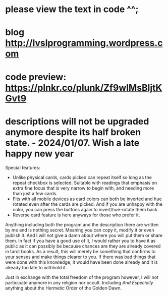 # please view the text in code ^^;
# blog http://lvslprogramming.wordpress.com
# code preview: https://plnkr.co/plunk/Zf9wlMsBljtKGvt9
# descriptions will not be upgraded anymore despite its half broken state. - 2024/01/07. Wish a late happy new year
Special features: 
- Unlike physical cards, cards picked can repeat itself so long as the repeat checkbox is selected. Suitable with readings that emphasis on extra fine focus that is very narrow to begin with, and needing more than just a few cards.
- Fits with all mobile devices as card colors can both be inverted and hue rotated even after the cards are picked. And if you are unhappy with the color, you can press the buttons again to invert/hue-rotate them back
- Reverse card feature is here anyways for those who prefer it.

Anything including both the program and the description there are written by me and is nothing secret. Meaning you can copy it, modify it or even publish it. And I will not give a damn about where you will put them or share them. In fact if you have a good use of it, I would rather you to have it as public as it can possibly be because chances are they are already covered in tarot books. As a result, this will merely be something that confirms to your senses and make things clearer to you. If there was bad things that were done with this knowledge, it would have been done already and it is already too late to withhold it. 

Just in exchange with the total freedom of the program however, I will not participate anymore in any religion nor occult. Including *And* *Especially* anything about the Hermetic Order of the Golden Dawn.
# 
<!DOCTYPE html>
<html>
  <head>
    <style>
      textarea {
        font-family:serif;
        font-size:100%;
        border: none;
        width: 90%;
        max-width: 800px;
        display:block;
        word-wrap: break-word;
        word-break: break-word;
        outline:none;
      }
      button {
        border:none;
        font-family:serif;
        font-size:110%;
      }
      
      .links {
        text-decoration:underline;
        font-weight:bold;
      }
      .links:hover {
        color:blue;
      }
    </style>    
  </head>

<body>
  <button class="links" style="" onclick="toggleDisplay(document.getElementById('tree-of-life'))">Display "Tree-of-life"</button><br>
  <button class="links" onclick="toggleDisplay(document.getElementById('tree-of-life-text'));adjustTextboxHeight()">About "Tree-of-life"</button>
  <br><br>
  <img id="tree-of-life" src="https://lvslprogramming.files.wordpress.com/2023/10/tarot-diagram-tree-s-1.png" style="width:300px;height:auto;display:none;">

  <textarea readonly id="tree-of-life-text" onfocus="adjustTextboxHeight()" style="display:none">

The Tree of Life - Note that the position of 3 and 4 are swapped
Although the major arcana belongs to World 0 (Universe), we can divide them into 4 sub-worlds and one "trash" world that simply got nothing in it

Position 0: 
	- Cards: Fool
	- Does not belong to neither left nor the right pole
	- Revolves around the chaos rather than the order.
	- Gray, milky, trash area for the fallen
	- Does not connect with the inner Universe where other souls live
	- Destruction through inaction and procrastination 
	- Timelessness, time does not really matter
	
Position 1: 
	- Cards: Magician, Lust, Universe
	- World 1 - the bright light, spiritual and more astral
	- The light pole that connects directly with number 2
	- It is also the right pole itself
	- In the 00x place it represents figures more than actual people

Position 2:
	- Cards; Priestess, Hanged Man 
  - World 1 - the bright light, spiritual and more astral
  - Darkness in the form of the unknown, specifically about creation, therefore also revolves around conflict, unsure, and mental battle
  - The physical stays bright and therefore this is in the right pole
  - Govens more on mental issues than physical issues

Position 3: 
  - Cards: Empress, Death
  - World 1- the bright light but more concrete and stable
  - Stability in exchange of unknown conflicts and spirituality
  - The conflict in number 2 becomes more settle, defined and more robust
  - The dark pole is more concrete that comes from concepts that were and are still abstract

Position 4: 
  - Cards: Emperor, Art/Temperance
  - World 2 - The more concrete form of world 1. A settled world that is more realistic
  - Opposite polarity of World 1 but the same "position" of position 3
  - Basically the same thing from position 3 but given something that is more mature and lifelier than World 1. 
  - Life starts to attempt to go full in bloom in here

Position 5: 
  - Cards: Hierophant, Devil
  - World 2 - The more concrete form of world 1. The settled world that goes towards an attempt to become stable
  - We are aiming to finally shed new light to the living world around us.
  - It does not matter how things just come to place. With no rules at all trying to establish them, or to break the rules that became old.

Position 6:
  - Cards: Lovers, Tower
  - World 2: In here it can be look as concrete being even more concrete. However the cause and its effect take its full toll at this poisition. Means Devil is directly associate to Tower, and Lovers is directly associated to Hierophant
  - When finally the new Light takes place, we say that this is what is happening to us until we come to the next stage to settle with either the happiness, or the mess that was left behind.

Position 7: 
  - Cards: Chariot, Star (Date of the sun)
  - World 3: The first 6 are more about our survival instinct, but the 7,8,9 are more about something that we go beyond. We are always searching for things, and we will want to enrich ourselves with other stuff that are equally important as survival, so that we can use this layer to sustain the rest of the branches in return. Otherwise if we stop here, the whole branch will be killed.  
  - It said in here - Move on. Chariot is more personal. But star is more relevant to most people, as it relates to the physical position we are in in the Universe.

  Position 8:
  - Cards: Adjustment/Justice, Moon (Date of the Moon, relate to four seasons in Earth better than the western calendar)
  - World 3: Other than survival, there are other challenges when we start to develop. Overall it gives us an advantage over other animals simply because of our own "look empty" attempt that never appeared to be related to survival. But later, such "unrelated" task became our tool to survive in this world.
  - That was why there exist such position because not only we should physically adapt to something that looks completely different from the animal world, but we need to mentally adjust to it. We cannot just hunt for food. There's no place to hunt. Instead we now work in a factory to get money to buy food.

Position 9: 
  - Cards: Hermit, Sun
  - World 3: Other than survival there are other things we need to fact as a whole world. The One unit that keeps us and our lives enriched, and lifts the human race up to the top of the animal chain. 
  - Both cards are basically the same principle but one is individual and other is global.

Position 10 (refer to 0 for basic stuff): 
  - Cards: Wheel of Fortune, Aeon/Judgement
  - If Fool is 0, then both cards are 1.
  - A contentless space that mysteriously become content rich. Look down as to why we are here to survive, is something at the same time, sweet. Seriously, how did that happen at the first place? We needed none of that if our mind was really only about survival at the first place
  - This ones conclude principles from 1-9

  </textarea>
  
  <hr style="border: 2px solid blue;">
  <textarea readonly onfocus="adjustTextboxHeight()">
    

----------------- Tarot generator rewrite v1 -----------------
Date started: 2023/10/19
Last review: currently in progress

NOTE: This is a overly brief personal tarot work I typed out from my mind, so it might be hit or misses. The work follows the numbering of the Tree of Life instead of other systems like numeology nor zodiacs despite the association of zodiacs and tarots. 

The program merely takes advantage of a random number generator to generate the outcome and no more. Description is only about the card itself and nothing else.

I don't want to put way too much focus on tarot work but on doing the programming properly as a programmer should. Hopefully my programming self learning will give me something nice and sweet in return, But still, because I had never share my tarot insight with anyone at all,  ---  

******This is NOT TO BE Published till the major arcana is completely done.*******
    
    
------ What the heck is this generator about ------
A rewrite and (hopefully) a WAY better organized program than the previous. Plus the website hosting there is not going as good as it used to be. I need to move my stuff here especially the programming codes

Tarot cards here follow the numbering system of the Thoth tarot deck, although the actual image I use might be from somewhere else


    - 000, 001, 101 etc are unique keys with certain meaning listed below:
      0xx - Major arcana
      1xx - wands
      2xx - cups
    - 001 - card number 1 in major arcana
      022 - card number 22 in major arcana
    - 101 - card number 1 in wands 
      104 - card number 4 in wands
      111 - card number 11 (knight) in wands
      112 -
       card number 12 (queen) in wands
      113 - card number 13 (prince) in wands
      114 - card number 14 (princess) in wands
    - … and so on

---------------------------------------
-------------------------------------
About Tarot (description part, programming part is over):
Tarot is like a very ideal story of a life journey of a human being, or even a group of people or race. There is nothing specific in here and it might even apply to animals. No one knows at what level do animals ride along with us in all kinds of journey, but I can say everything does. This is called a cause and effect. However those who refuse to continue theirs, they are free to do so. Some people never change even with time. So not everything is set. The bigger picture is only there to assist us with out journey, by providing an outcome so that we can understand ourselves better, and perhaps other people better.  

The four worlds:
This part is taken from the table of raw source. However once the tree of life reaches 4, it means the rest of the world. Therefore 0-3 are astral in nature and is more theory based, or conceptual, therefore serves also as a important foundation of the tree of life. 

Other numbers are basically the derived version of 0-3. Therefore when it reaches the rest of the world, 1-3, and sometimes even 0 (eg Wheel of Fortune), repeat over and over again
 
    0. Universe - the "basics"/Major Arcana that envelops the whole world, making the four worlds a whole One world
    1. Wands (fire) - origin, light, source, creation
    2. Cups (water) - base, thought, mind, sometimes matter in raw form
    3. Swords (air) - thought that becomes action, brute strength, cycling, rise up
    4. Pentacles (earth) - material possession that ties to the soul, the physical realm

The two poles of the Tree of life - overall white is spiritual, black is physical. Position 3 and 4 are swapped in polarity in this interpretation

============================================
World 0 - Major arcana (Thoth tarot order)
    0. 000 - Fool - The only card that has absolute nothing. "The world was without order and in chaos"
    1. 001 - Magician - 0 -> 1, zero as in nothing, to one as to having *something*, Creator of the universe, therefore like magic (genesis)
    2. 002 - Priestess - creator (1) and therefore creation, ie mother nature, the gods
    3. 003 - Empress - "emperor" on earth, taking care of the earth, the concept of earth, above the earth, heaven
    4. 004 - Emperor (repeat 3 upside down tri) - government body, the actual ground of the universal execution of all concepts above it. Therefore consist of only one body
    5. 005 - Hierophant (repeat 2 upside down tri) - spiritual fulfillment and unfilfillment, bonded dogmatic rule and restricted thoughtflow, spiritual concept being put in use and also challenged 
    6. 006 - Lovers (repeat 1 upside down tri) - perfection and essense like the light of the sun, both the spiritual light and the physical body coming into a harmony
    7. 007 - Chariot (repeat 3 link to Lovers as no1)- physical tool for travelling and taking the action of going somewhere else. Also an attempt to avoid being stuck
    8. 008 - Adjustment/Justice (repeat 2 link to Lovers as no1)- adjustment that is need to be made in the mental layer. Due to some kind of change from the outside.
    9. 009 - Hermit (upside down 1) - the dark aspect of earthly divine. Psychic and occult abilities. Down right to the unknown in action and its grinding and chewing up. Somehow resembles the dark side of a Magician (no1)
    10. 010 - Wheel of Fortune (0 and 1, 10 in Tree of life) - the first and a very harsh judgement of our own deeds but not exactly the earthly saying of "karma". Instead it is whatever effort or shortcomes we put into that became the fruit. From light entering into the dark (darkness, emptiness)
    11. 011 - Lust - (1 inside 10 ie fortune) - the most raw and unchanging push that drives all mundane creations, but in a quite unsatisfactory way. Also represents the constant thriving of the human race perhaps for nothing but an ego
    12. 012 - Hanged Man - (2 in 10) spiritual suffocation and a lot of trials. The middle road of spiritual fulfillment and needs not being met.
    13. 013 - Death - (3 in 10) being physically "dead" due to spiritually exhaused. Something that reducing to nothing and the failure of holding what was there previously, as if everything is falling apart
    14. 014 - Art/Temperance - (repeat 3 in 10) The attempt of pasting and putting things together in a random way. A color of mess that resembles the rainbow in an attempt to strike balance and harmony (negative card on its own, but sometimes diagram of the deck will dilute its negativity)
    15. 015 - Devil - (repeat 2 in 10) The mind being tempted by different things, contradictions and contradictory theories and practices that do not always want to fit with each other
    16. 016 - Tower - (repeat 1 upside down in 10) the beauty of falling apart condensed in the physical world. But the intense pain that also follows with it. Like heaven but down to hell
    17. 017 - Star - seeing "heaven" in its raw form, appreciating the world and seeing the beauty that one cannot really reach
    18. 018 - Moon - the part where things are always "like how it was suppose to be". A compliment that comes from the inside of the person. Something that "reflects" the Earth at all times no matter what. Probably name it Earth instead of Moon
    19. 019 - Sun - the complete unification of the world as sun is looked as the source of everything including time. The complexity of all understandings condensed into a fire ball that is so powerful that it lights up everything
    20. 020 - Aeon/Judgement - (number 0 in Universe) the darkest aspect of creator and creation. Therefore judgement is like going back to where we were and looking back at the present. Feels like the baby God looking back 
    21. 021 - Universe - (number 1 in Universe) Universe as it should be and always should be. We want 1s and not 0s

======================================================
World 1 - Wands
    1. 101 - 
    2. 102 
    3. 103
    4. 104
    5. 105
    6. 106
    7. 107
    8. 108
    9. 109
    10. 110
    11. 111
    12. 112
    13. 113
    14. 114

====================================================
World 2 - Cups (water)
    1. 201 - 
    2. 202 
    3. 203
    4. 204
    5. 205
    6. 206
    7. 207
    8. 208
    9. 209
    10. 210
    11. 211
    12. 212
    13. 213
    14. 214

====================================================
World 3 - Swords (air)
    1. 301 - 
    2. 302 
    3. 303
    4. 304
    5. 305
    6. 306
    7. 307
    8. 308
    9. 309
    10. 310
    11. 311
    12. 312
    13. 313
    14. 314

=====================================================
World 4 - Pentacles
    1. 401 - 
    2. 402 
    3. 403
    4. 404
    5. 405
    6. 406
    7. 407
    8. 408
    9. 409
    10. 410
    11. 411
    12. 412
    13. 413
    14. 414


(PS: All the positions and things are still a mess and I'm probably only halfway or not even that close to the complete thing. But it's likely or not likely to be updated) 

Think of the 4 parts as colors. Four things that appears black shiny on top, white shiny at bottom. The left is yellow and the right is either red or green. The yellow represents the spiritual aspect of the world. And either red and green is like happy and sad of the world. 

For black and white part, these are basically figures or a representation. Or say, something that resembles either an object, or a figure.

It's more complicated than it looks. If you want a tunnel, place two mirrors facing each other in parallel. But this is just how the thing works. 
</textarea>
<button>--- End of page ---</button>
<script>
  
  // adjust textbox height according to the amount of text content
  function adjustTextboxHeight() {
    let textbox = document.getElementsByTagName('textarea');
    for (let i=0; i < textbox.length; i++) {
      textbox[i].style.height = 
        (textbox[i].scrollHeight < 40 ? 40 : textbox[i].scrollHeight+20) + "px";
    }
  }
  adjustTextboxHeight();

  function toggleDisplay(itemObject) {
    if (itemObject.style.display =='block') 
      itemObject.style.display = 'none';
    else itemObject.style.display = 'block';
  }
</script>
</body>



</html>
